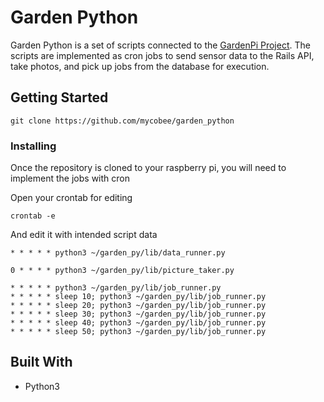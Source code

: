 # Garden Python

Garden Python is a set of scripts connected to the [GardenPi Project](https://github.com/mycobee/garden_pi_be.git).  The scripts are implemented as cron jobs to send sensor data to the Rails API, take photos, and pick up jobs from the database for execution. 

## Getting Started

`git clone https://github.com/mycobee/garden_python`

### Installing

Once the repository is cloned to your raspberry pi, you will need to implement the jobs with cron

Open your crontab for editing
```
crontab -e
```

And edit it with intended script data

```
* * * * * python3 ~/garden_py/lib/data_runner.py

0 * * * * python3 ~/garden_py/lib/picture_taker.py

* * * * * python3 ~/garden_py/lib/job_runner.py
* * * * * sleep 10; python3 ~/garden_py/lib/job_runner.py
* * * * * sleep 20; python3 ~/garden_py/lib/job_runner.py
* * * * * sleep 30; python3 ~/garden_py/lib/job_runner.py
* * * * * sleep 40; python3 ~/garden_py/lib/job_runner.py
* * * * * sleep 50; python3 ~/garden_py/lib/job_runner.py
```

## Built With

* Python3
